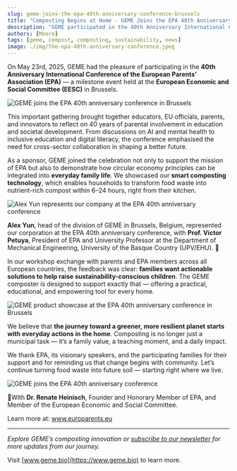 ```yaml
---
slug: geme-joins-the-epa-40th-anniversary-conference-brussels
title: "Composting Begins at Home - GEME Joins the EPA 40th Anniversary Conference in Brussels"
description: "GEME participated in the 40th Anniversary International Conference of the European Parents’ Association (EPA) — a milestone event held at the European Economic and Social Committee (EESC) in Brussels."
authors: [Moore]
tags: [geme, compost, composting, sustainability, news]
image: ./img/the-epa-40th-anniversary-conference.jpeg
---
```


On May 23rd, 2025, GEME had the pleasure of participating in the **40th Anniversary International Conference of the European Parents’ Association (EPA)** — a milestone event held at the **European Economic and Social Committee (EESC)** in Brussels.

<!-- truncate -->

![GEME joins the EPA 40th anniversary conference in Brussels](./img/the-epa-40th-anniversary-conference.jpeg)

This important gathering brought together educators, EU officials, parents, and innovators to reflect on 40 years of parental involvement in education and societal development. From discussions on AI and mental health to inclusive education and digital literacy, the conference emphasised the need for cross-sector collaboration in shaping a better future.

As a sponsor, GEME joined the celebration not only to support the mission of EPA but also to demonstrate how circular economy principles can be integrated into **everyday family life**. We showcased our **smart composting technology**, which enables households to transform food waste into nutrient-rich compost within 6–24 hours, right from their kitchen.

![Alex Yun represents our company at the EPA 40th anniversary conference](./img/alex-represents-geme-at-the-epa-40th-anniversary-conference-in-brussels.jpeg)

**Alex Yun**, head of the division of GEME in Brussels, Belgium, represented our corporation at the EPA 40th anniversary conference, with **Prof. Víctor Petuya**, President of EPA and University Professor at the Department of Mechanical Engineering, University of the Basque Country (UPV/EHU). 🤝

In our workshop exchange with parents and EPA members across all European countries, the feedback was clear: **families want actionable solutions to help raise sustainability-conscious children**. The GEME composter is designed to support exactly that — offering a practical, educational, and empowering tool for every home.

![GEME product showcase at the EPA 40th anniversary conference in Brussels](./img/geme-joins-the-epa-40th-anniversary-conference-brussels.jpeg) 

We believe that **the journey toward a greener, more resilient planet starts with everyday actions in the home**. Composting is no longer just a municipal task — it’s a family value, a teaching moment, and a daily impact.

We thank EPA, its visionary speakers, and the participating families for their support and for reminding us that change begins with community.
Let’s continue turning food waste into future soil — starting right where we live.

![GEME joins the EPA 40th anniversary conference](./img/alex-yun-represents-geme-for-the-epa-40th-anniversary-conference-in-brussels.jpeg)

🤝With **Dr. Renate Heinisch**, Founder and Honorary Member of EPA, and Member of the European Economic and Social Committee.

Learn more at: <a href="www.europarents.eu" rel="nofollow">www.europarents.eu</a>

---

_Explore GEME’s composting innovation or [subscribe to our newsletter](https://www.geme.bio/signup) for more updates from our journey._

Visit [www.geme.bio](https://www.geme.bio) to learn more.
